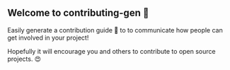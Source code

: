 ## Welcome to contributing-gen 🎉

Easily generate a contribution guide 📃 to to communicate how people can get involved in your project!

Hopefully it will encourage you and others to contribute to open source projects. 😍
